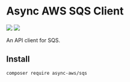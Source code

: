 # Async AWS SQS Client

![](https://github.com/async-aws/sqs/workflows/Tests/badge.svg?branch=master)
![](https://github.com/async-aws/sqs/workflows/BC%20Check/badge.svg?branch=master)

An API client for SQS. 

## Install

```cli
composer require async-aws/sqs
```

